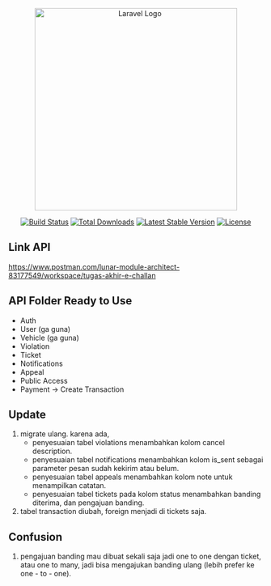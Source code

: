 <p align="center"><a href="https://laravel.com" target="_blank"><img src="https://raw.githubusercontent.com/laravel/art/master/logo-lockup/5%20SVG/2%20CMYK/1%20Full%20Color/laravel-logolockup-cmyk-red.svg" width="400" alt="Laravel Logo"></a></p>

<p align="center">
<a href="https://github.com/laravel/framework/actions"><img src="https://github.com/laravel/framework/workflows/tests/badge.svg" alt="Build Status"></a>
<a href="https://packagist.org/packages/laravel/framework"><img src="https://img.shields.io/packagist/dt/laravel/framework" alt="Total Downloads"></a>
<a href="https://packagist.org/packages/laravel/framework"><img src="https://img.shields.io/packagist/v/laravel/framework" alt="Latest Stable Version"></a>
<a href="https://packagist.org/packages/laravel/framework"><img src="https://img.shields.io/packagist/l/laravel/framework" alt="License"></a>
</p>

## Link API
https://www.postman.com/lunar-module-architect-83177549/workspace/tugas-akhir-e-challan

## API Folder Ready to Use
- Auth
- User (ga guna)
- Vehicle (ga guna)
- Violation
- Ticket
- Notifications
- Appeal
- Public Access
- Payment -> Create Transaction 

## Update
1. migrate ulang. karena ada,
    - penyesuaian tabel violations menambahkan kolom cancel description.
    - penyesuaian tabel notifications menambahkan kolom is_sent sebagai parameter pesan sudah kekirim atau belum.
    - penyesuaian tabel appeals menambahkan kolom note untuk menampilkan catatan.
    - penyesuaian tabel tickets pada kolom status menambahkan banding diterima, dan pengajuan banding.
2. tabel transaction diubah, foreign menjadi di tickets saja.

## Confusion
1. pengajuan banding mau dibuat sekali saja jadi one to one dengan ticket, atau one to many, jadi bisa mengajukan banding ulang (lebih prefer ke one - to - one).